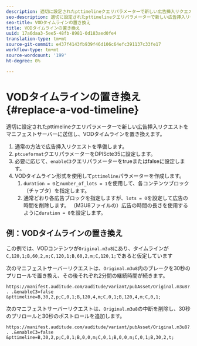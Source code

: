 ```yaml
---
description: 適切に設定されたpttimelineクエリパラメーターで新しい広告挿入リクエストをマニフェストサーバーに送信し、VODタイムラインを置き換えます。
seo-description: 適切に設定されたpttimelineクエリパラメーターで新しい広告挿入リクエストをマニフェストサーバーに送信し、VODタイムラインを置き換えます。
seo-title: VODタイムラインの置き換え
title: VODタイムラインの置き換え
uuid: 17a6daa3-5ee5-48fb-8981-0d183aed0fe4
translation-type: tm+mt
source-git-commit: e437f4143fb939f46d106c64efc391137c33fe17
workflow-type: tm+mt
source-wordcount: '199'
ht-degree: 0%

---
```



# VODタイムラインの置き換え{#replace-a-vod-timeline}

適切に設定されたpttimelineクエリパラメーターで新しい広告挿入リクエストをマニフェストサーバーに送信し、VODタイムラインを置き換えます。

1. 通常の方法で広告挿入リクエストを準備します。
1. `ptcueformat`クエリパラメーターをDPIScte35に設定します。
1. 必要に応じて、`enableC3`クエリパラメーターをtrueまたはfalseに設定します。
1. VODタイムライン形式を使用して`pttimeline`パラメーターを作成します。
   1. `duration = 0`と`number_of_lots = 1`を使用して、各コンテンツブロック（チャプタ）を指定します。
   1. 通常どおり各広告ブロックを指定しますが、`lots = 0`を設定して広告の時間を削除します。 （M3U8ファイルの）広告の時間の長さを使用するように`duration = 0`を設定します。

## 例：VODタイムラインの置き換え

この例では、VODコンテンツが`Original.m3u8`にあり、タイムラインが`C,120,1;B,60,2,m;C,120,1;B,60,2,m;C,120,1;`であると仮定しています

次のマニフェストサーバーリクエストは、`Original.m3u8`内のブレークを30秒のプリロールで置き換え、その後それぞれ2分間の継続時間が続きます。

```
https://manifest.auditude.com/auditude/variant/pubAsset/Original.m3u8?. . .&enableC3=false 
&pttimeline=B,30,2,p;C,0,1;B,120,4,m;C,0,1;B,120,4,m;C,0,1;
```

次のマニフェストサーバーリクエストは、`Original.m3u8`の中断を削除し、30秒のプリロールと30秒のポストロールを追加します。

```
https://manifest.auditude.com/auditude/variant/pubAsset/Original.m3u8?. . .&enableC3=false 
&pttimeline=B,30,2,p;C,0,1;B,0,0,m;C,0,1;B,0,0,m;C,0,1;B,30,2,t;
```
